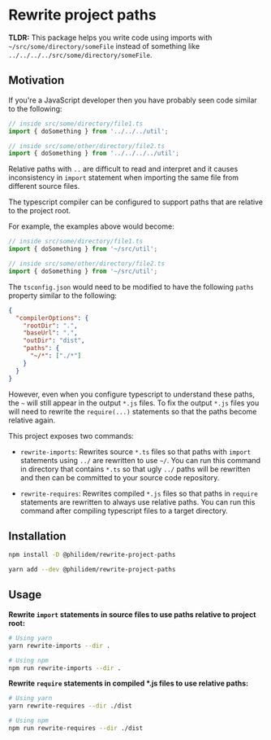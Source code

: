 # Rewrite project paths

**TLDR:** This package helps you write code using imports with
`~/src/some/directory/someFile` instead of something like
`../../../../src/some/directory/someFile`.

## Motivation

If you're a JavaScript developer then you have probably seen code similar to the
following:

```typescript
// inside src/some/directory/file1.ts
import { doSomething } from '../../../util';
```

```typescript
// inside src/some/other/directory/file2.ts
import { doSomething } from '../../../../util';
```

Relative paths with `..` are difficult to read and interpret and it causes
inconsistency in `import` statement when importing the same file from different
source files.

The typescript compiler can be configured to support paths that are relative to
the project root.

For example, the examples above would become:

```typescript
// inside src/some/directory/file1.ts
import { doSomething } from '~/src/util';
```

```typescript
// inside src/some/other/directory/file2.ts
import { doSomething } from '~/src/util';
```

The `tsconfig.json` would need to be modified to have the following `paths`
property similar to the following:

```json
{
  "compilerOptions": {
    "rootDir": ".",
    "baseUrl": ".",
    "outDir": "dist",
    "paths": {
      "~/*": ["./*"]
    }
  }
}
```

However, even when you configure typescript to understand these paths, the `~`
will still appear in the output `*.js` files. To fix the output `*.js` files you
will need to rewrite the `require(...)` statements so that the paths become
relative again.

This project exposes two commands:

- `rewrite-imports`: Rewrites source `*.ts` files so that paths with `import`
  statements using `../` are rewritten to use `~/`. You can run this command in
  directory that contains `*.ts` so that ugly `../` paths will be rewritten and
  then can be committed to your source code repository.

- `rewrite-requires`: Rewrites compiled `*.js` files so that paths in `require`
  statements are rewritten to always use relative paths. You can run this
  command after compiling typescript files to a target directory.

## Installation

```sh
npm install -D @philidem/rewrite-project-paths
```

```sh
yarn add --dev @philidem/rewrite-project-paths
```

## Usage

**Rewrite `import` statements in source files to use paths relative to project
root:**

```sh
# Using yarn
yarn rewrite-imports --dir .

# Using npm
npm run rewrite-imports --dir .
```

**Rewrite `require` statements in compiled \*.js files to use relative paths:**

```sh
# Using yarn
yarn rewrite-requires --dir ./dist

# Using npm
npm run rewrite-requires --dir ./dist
```
